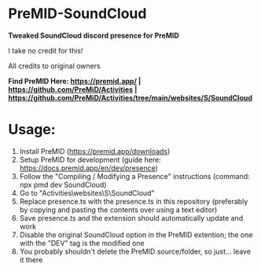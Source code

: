 # PreMID-SoundCloud
**Tweaked SoundCloud discord presence for PreMID**

I take no credit for this!

All credits to original owners

**Find PreMID Here: https://premid.app/ | https://github.com/PreMiD/Activities | https://github.com/PreMiD/Activities/tree/main/websites/S/SoundCloud**

# Usage:
1. Install PreMID (https://premid.app/downloads)
2. Setup PreMID for development (guide here: https://docs.premid.app/en/dev/presence)
3. Follow the "Compiling / Modifying a Presence" instructions (command: npx pmd dev SoundCloud)
4. Go to "Activities\websites\S\SoundCloud"
5. Replace presence.ts with the presence.ts in this repository (preferably by copying and pasting the contents over using a text editor)
6. Save presence.ts and the extension should automatically update and work
7. Disable the original SoundCloud option in the PreMID extention; the one with the "DEV" tag is the modified one
8. You probably shouldn't delete the PreMID source/folder, so just... leave it there
